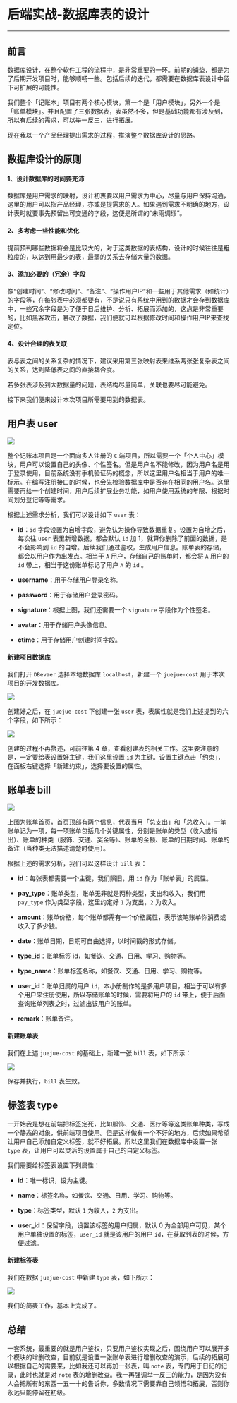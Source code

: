 
# 后端实战-数据库表的设计
---

## 前言

数据库设计，在整个软件工程的流程中，是非常重要的一环。前期的铺垫，都是为了后期开发项目时，能够顺畅一些。包括后续的迭代，都需要在数据库表设计中留下可扩展的可能性。

我们整个「记账本」项目有两个核心模块，第一个是「用户模块」，另外一个是「账单模块」。并且配置了三张数据表，表虽然不多，但是基础功能都有涉及到，所以有后续的需求，可以举一反三，进行拓展。

现在我以一个产品经理提出需求的过程，推演整个数据库设计的思路。

## 数据库设计的原则

#### 1、设计数据库的时间要充沛

数据库是用户需求的映射，设计初衷要以用户需求为中心，尽量与用户保持沟通，这里的用户可以指产品经理，亦或是提需求的人。如果遇到需求不明确的地方，设计表时就要事先预留出可变通的字段，这便是所谓的“未雨绸缪”。

#### 2、多考虑一些性能和优化

提前预判哪些数据将会是比较大的，对于这类数据的表结构，设计的时候往往是粗粒度的，以达到用最少的表，最弱的关系去存储大量的数据。

#### 3、添加必要的（冗余）字段

像“创建时间”、“修改时间”、“备注”、“操作用户IP”和一些用于其他需求（如统计）的字段等，在每张表中必须都要有，不是说只有系统中用到的数据才会存到数据库中，一些冗余字段是为了便于日后维护、分析、拓展而添加的，这点是非常重要的，比如黑客攻击，篡改了数据，我们便就可以根据修改时间和操作用户IP来查找定位。

#### 4、设计合理的表关联

表与表之间的关系复杂的情况下，建议采用第三张映射表来维系两张张复杂表之间的关系，达到降低表之间的直接耦合度。

若多张表涉及到大数据量的问题，表结构尽量简单，关联也要尽可能避免。

接下来我们便来设计本次项目所需要用到的数据表。

## 用户表 user

![](https://p3-juejin.byteimg.com/tos-cn-i-k3u1fbpfcp/bf742e82cb4a4b3f83941b59f1dc2928~tplv-k3u1fbpfcp-zoom-1.image)

整个记账本项目是一个面向多人注册的 `C` 端项目，所以需要一个「个人中心」模块，用户可以设置自己的头像、个性签名。但是用户名不能修改，因为用户名是用于登录使用，目前系统没有手机验证码的概念，所以这里用户名相当于用户的唯一标示。在编写注册接口的时候，也会先检验数据库中是否存在相同的用户名。这里需要再给一个创建时间，用户后续扩展业务功能，如用户使用系统的年限、根据时间划分登记等等需求。

根据上述需求分析，我们可以设计如下 `user` 表：

- **id**：`id` 字段设置为自增字段，避免认为操作导致数据重复。设置为自增之后，每次往 `user` 表里新增数据，都会默认 `id` 加 1，就算你删除了前面的数据，是不会影响到 `id` 的自增。后续我们通过鉴权，生成用户信息。账单表的存储，都会以用户作为出发点。相当于 `A` 用户，存储自己的账单时，都会将 `A` 用户的 `id` 带上，相当于这份账单标记了用户 `A` 的 `id` 。

- **username**：用于存储用户登录名称。

- **password**：用于存储用户登录密码。

- **signature**：根据上图，我们还需要一个 `signature` 字段作为个性签名。

- **avatar**：用于存储用户头像信息。

- **ctime**：用于存储用户创建时间字段。

#### 新建项目数据库

我们打开 `DBevaer` 选择本地数据库 `localhost`，新建一个 `juejue-cost` 用于本次项目的开发数据库。

![](https://p3-juejin.byteimg.com/tos-cn-i-k3u1fbpfcp/fd3654e260d64a118e244ae649ecda7f~tplv-k3u1fbpfcp-zoom-1.image)

创建好之后，在 `juejue-cost` 下创建一张 `user` 表，表属性就是我们上述提到的六个字段，如下所示：

![](https://p3-juejin.byteimg.com/tos-cn-i-k3u1fbpfcp/f5a40d4d1d4d47d9a88ba5371c5bd3d2~tplv-k3u1fbpfcp-zoom-1.image)

创建的过程不再赘述，可前往第 4 章，查看创建表的相关工作。这里要注意的是，一定要给表设置好主键，我们这里设置 `id` 为主键。设置主键点击「约束」，在面板右键选择「新建约束」，选择要设置的属性。

## 账单表 bill

![](https://p3-juejin.byteimg.com/tos-cn-i-k3u1fbpfcp/0313f4074ed64580b6f1c8dc8bf72083~tplv-k3u1fbpfcp-zoom-1.image)

上图为账单首页，首页顶部有两个信息，代表当月「总支出」和「总收入」。一笔账单记为一项，每一项账单包括几个关键属性，分别是账单的类型（收入或指出）、账单的种类（服饰、交通、奖金等）、账单的金额、账单的日期时间、账单的备注（当种类无法描述清楚时使用）。

根据上述的需求分析，我们可以这样设计 `bill` 表：

- **id**：每张表都需要一个主键，我们照旧，用 `id` 作为「账单表」的属性。

- **pay\_type**：账单类型，账单无非就是两种类型，支出和收入，我们用 `pay_type` 作为类型字段，这里约定好 `1` 为支出，`2` 为收入。

- **amount**：账单价格，每个账单都需有一个价格属性，表示该笔账单你消费或收入了多少钱。

- **date**：账单日期，日期可自由选择，以时间戳的形式存储。

- **type\_id**：账单标签 id，如餐饮、交通、日用、学习、购物等。

- **type\_name**：账单标签名称，如餐饮、交通、日用、学习、购物等。

- **user\_id**：账单归属的用户 `id`，本小册制作的是多用户项目，相当于可以有多个用户来注册使用，所以存储账单的时候，需要将用户的 `id` 带上，便于后面查询账单列表之时，过滤出该用户的账单。

- **remark**：账单备注。

#### 新建账单表

我们在上述 `juejue-cost` 的基础上，新建一张 `bill` 表，如下所示：

![](https://p3-juejin.byteimg.com/tos-cn-i-k3u1fbpfcp/0f19aed0cbfc4e4fac7381745678b9bd~tplv-k3u1fbpfcp-zoom-1.image)

保存并执行，`bill` 表生效。

## 标签表 type

一开始我是想在前端把标签定死，比如服饰、交通、医疗等等这类账单种类，写成一个静态的对象，供前端项目使用。但是这样做有一个不好的地方，后续如果希望让用户自己添加自定义标签，就不好拓展。所以这里我们在数据库中设置一张 `type` 表，让用户可以灵活的设置属于自己的自定义标签。

我们需要给标签表设置下列属性：

- **id**：唯一标识，设为主键。

- **name**：标签名称，如餐饮、交通、日用、学习、购物等。

- **type**：标签类型，默认 `1` 为收入，`2` 为支出。

- **user\_id**：保留字段，设置该标签的用户归属，默认 0 为全部用户可见，某个用户单独设置的标签，`user_id` 就是该用户的用户 `id`，在获取列表的时候，方便过滤。

#### 新建标签表

我们在数据 `juejue-cost` 中新建 `type` 表，如下所示：

![](https://p3-juejin.byteimg.com/tos-cn-i-k3u1fbpfcp/077451b38bba48f4b38799a915df6bd5~tplv-k3u1fbpfcp-zoom-1.image)

我们的简表工作，基本上完成了。

## 总结

一套系统，最重要的就是用户鉴权，只要用户鉴权实现之后，围绕用户可以展开多个模块的增删改查，目前就是设置一张账单表进行增删改查的演示，后续的拓展可以根据自己的需要来，比如我还可以再加一张表，叫 `note` 表，专门用于日记的记录，此时也就是对 `note` 表的增删改查。我一再强调举一反三的能力，是因为没有人会把所有的东西一五一十的告诉你，多数情况下需要靠自己领悟和拓展，否则你永远只能停留在初级。
    